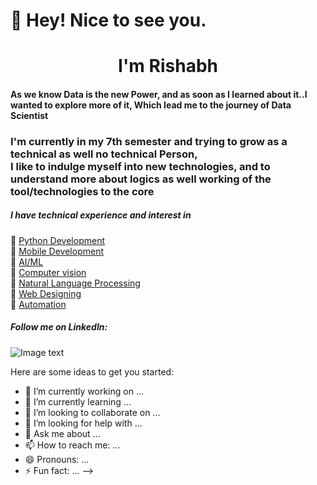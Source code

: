 # 👋 Hey! Nice to see you.
<h1 align="center">I'm Rishabh</h1>


<h4 >
As we know Data is the new Power, and as soon as I learned about it..I wanted to explore more of it, Which lead me to the journey of Data Scientist
</h4>

<h3 >
I'm currently in my 7th semester and trying to grow as a technical as well no technical Person,<br/>
I like to indulge myself into new technologies, and to understand more about logics as well
working of the tool/technologies to the core<br/>
</h3>

##### I have technical experience and interest in 
🎯 [Python Development](#)<br/>
🎯 [Mobile Development](#)<br/>
🎯 [AI/ML](#)<br/>
🎯 [Computer vision](#)<br/>
🎯 [Natural Language Processing](#)<br/>
🎯 [Web Designing ](#)<br/>
🎯 [Automation](#)<br/>

##### Follow me on LinkedIn:
![Image text](https://qr.page/g/2hIzESoBQOw)

Here are some ideas to get you started:

- 🔭 I’m currently working on ...
- 🌱 I’m currently learning ...
- 👯 I’m looking to collaborate on ...
- 🤔 I’m looking for help with ...
- 💬 Ask me about ...
- 📫 How to reach me: ...
- 😄 Pronouns: ...
- ⚡ Fun fact: ...
-->
